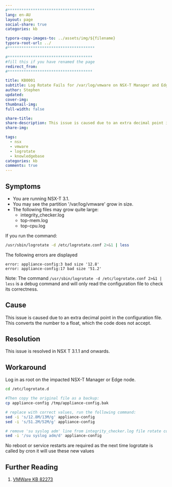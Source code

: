 ```yaml
---
#**************************************
lang: en-AU
layout: page
social-share: true
categories: kb

typora-copy-images-to: ../assets/img/${filename}
typora-root-url: ../
#**************************************

#*************************************
#fill this if you have renamed the page
redirect_from:
#*************************************

title: KB0001
subtitle: Log Rotate Fails for /var/log/vmware on NSX-T Manager and Edge Nodes
author: Stephen
updated:
cover-img:
thumbnail-img:
full-width: false

share-title: 
share-description: This issue is caused due to an extra decimal point in the configuration file. This converts the number to a float, which the code does not accept.
share-img:

tags:
  - nsx
  - vmware
  - logrotate
  - knowledgebase
categories: kb
comments: true
---
```


## Symptoms

* You are running NSX-T 3.1.
* You may see the partition '/var/log/vmware'  grow in size.
* The following files may grow quite large:
  * integrity_checker.log
  * top-mem.log
  * top-cpu.log

If you run the command: 

``` bash 
/usr/sbin/logrotate -d /etc/logrotate.conf 2>&1 | less
```

The following errors are displayed

```
error: appliance-config:3 bad size '12.8'
error: appliance-config:17 bad size '51.2'
```

Note: The command `/usr/sbin/logrotate -d /etc/logrotate.conf 2>&1 | less` is a debug command and will only read the configuration file to check its correctness.

## Cause

This issue is caused due to an extra decimal point in the configuration file. This converts the number to a float, which the code does not accept.

## Resolution

This issue is resolved in NSX T 3.1.1 and onwards. 

## Workaround

Log in as root on the impacted NSX-T Manager or Edge node.

``` bash
cd /etc/logrotate.d

#Then copy the original file as a backup: 
cp appliance-config /tmp/appliance-config.bak

# replace with correct values, run the following command:
sed -i 's/12.8M/13M/g' appliance-config
sed -i 's/51.2M/52M/g' appliance-config

# remove 'su syslog adm' line from integrity_checker.log file rotate config section:
sed -i '/su syslog adm/d' appliance-config
```

No reboot or service restarts are required as the next time logrotate is called by cron it will use these new values

## Further Reading

1. [VMWare KB 82273](https://kb.vmware.com/s/article/82273)
